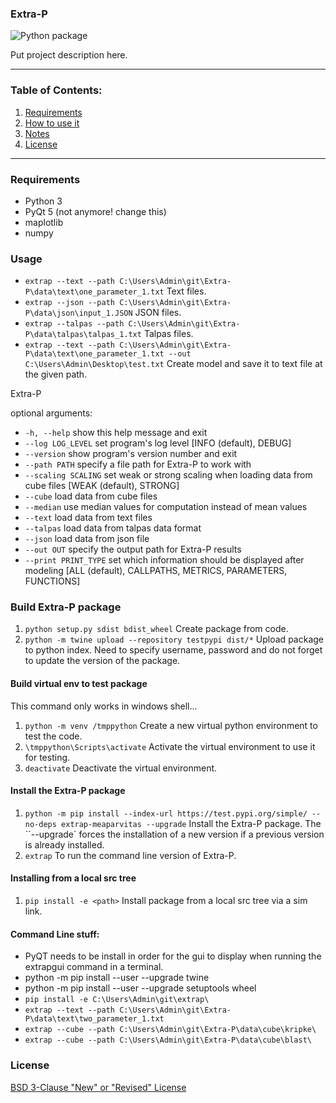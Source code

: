### Extra-P

![Python package](https://github.com/MeaParvitas/Extra-P/workflows/Python%20package/badge.svg?branch=master)

Put project description here.

--------------------------------------------------------------------------------------------

### Table of Contents:

1. [Requirements](#Requirements)
2. [How to use it](#Usage)
3. [Notes](#Notes)
4. [License](#License)

--------------------------------------------------------------------------------------------

### Requirements

* Python 3
* PyQt 5 (not anymore! change this)
* maplotlib
* numpy

### Usage

* `extrap --text --path C:\Users\Admin\git\Extra-P\data\text\one_parameter_1.txt` Text files.
* `extrap --json --path C:\Users\Admin\git\Extra-P\data\json\input_1.JSON` JSON files.
* `extrap --talpas --path C:\Users\Admin\git\Extra-P\data\talpas\talpas_1.txt` Talpas files.
* `extrap --text --path C:\Users\Admin\git\Extra-P\data\text\one_parameter_1.txt --out C:\Users\Admin\Desktop\test.txt` Create model and save it to text file at the given path.

Extra-P

optional arguments:

* `-h, --help` show this help message and exit
* `--log LOG_LEVEL` set program's log level [INFO (default), DEBUG]
* `--version` show program's version number and exit
* `--path PATH` specify a file path for Extra-P to work with
* `--scaling SCALING` set weak or strong scaling when loading data from cube files [WEAK (default), STRONG]
* `--cube` load data from cube files
* `--median` use median values for computation instead of mean values
* `--text` load data from text files
* `--talpas` load data from talpas data format
* `--json` load data from json file
* `--out OUT` specify the output path for Extra-P results
* `--print PRINT_TYPE` set which information should be displayed after modeling [ALL (default), CALLPATHS, METRICS, PARAMETERS, FUNCTIONS]

### Build Extra-P package

1. `python setup.py sdist bdist_wheel` Create package from code.
2. `python -m twine upload --repository testpypi dist/*` Upload package to python index. Need to specify username, password and do not forget to update the version of the package.

#### Build virtual env to test package

This command only works in windows shell...

1. `python -m venv /tmppython` Create a new virtual python environment to test the code.
2. `\tmppython\Scripts\activate` Activate the virtual environment to use it for testing.
3. `deactivate` Deactivate the virtual environment.

#### Install the Extra-P package

1. `python -m pip install --index-url https://test.pypi.org/simple/ --no-deps extrap-meaparvitas --upgrade` Install the Extra-P package. The ``--upgrade` forces the installation of a new version if a previous version is already installed.
2. `extrap` To run the command line version of Extra-P.

#### Installing from a local src tree

1. `pip install -e <path>` Install package from a local src tree via a sim link.

#### Command Line stuff:

* PyQT needs to be install in order for the gui to display when running the extrapgui command in a terminal.
* python -m pip install --user --upgrade twine
* python -m pip install --user --upgrade setuptools wheel
* `pip install -e C:\Users\Admin\git\extrap\`
* `extrap --text --path C:\Users\Admin\git\Extra-P\data\text\two_parameter_1.txt`
* `extrap --cube --path C:\Users\Admin\git\Extra-P\data\cube\kripke\`
* `extrap --cube --path C:\Users\Admin\git\Extra-P\data\cube\blast\`

### License

[BSD 3-Clause "New" or "Revised" License](LICENSE)